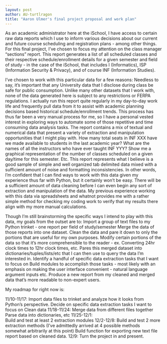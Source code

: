 ```yaml
---
layout: post
author: AU-turtlragon
title: "Aaron Ulmer's final project proposal and work plan"
---
```


As an academic administrator here at the iSchool, I have access to certain raw data reports which I use to inform various decisions about our current and future course scheduling and registration plans - among other things.  For this final project, I’ve chosen to focus my attention on the class manager “sections” report.  This report generates a list of all scheduled classes and their respective schedule/enrollment details for a given semester and field of study - in the case of the iSchool, that includes I (Informatics), ISP (Information Security & Privacy), and of course INF (Information Studies).  

I’ve chosen to work with this particular data for a few reasons:
Needless to say, it’s important that any University data that I disclose during class be safe for public consumption. Unlike many other datasets that I work with, none of the data generated here is subject to any restrictions or FERPA regulations.
I actually run this report quite regularly in my day-to-day work life and frequently pull data from it to assist with academic planning decisions based historical schedule/enrollment trends.  This process has thus far been a very manual process for me, so I have a personal vested interest in exploring ways to automate some of those repetitive and time consuming data analysis tasks.
The report contains a mix of textual and numerical data that present a variety of extraction and manipulation opportunities that I might play with.  How many total seats in INF XXX have we made available to students in the last academic year?  What are the names of all the instructors who have ever taught INF YYY?  Show me a graphical representation of the number of classes scheduled on a given day/time for this semester.  Etc. 
This report represents what I believe is a good sample of simple and well organized tab delimited data mixed with a sufficient amount of noise and formatting inconsistencies.  In other words, I’m confident that I can find ways to work with this data given my experience thus far with Python, but it certainly won’t be easy.  There will be a sufficient amount of data cleaning before I can even begin any sort of extraction and manipulation of the data. 
My previous experience working with this data via spreadsheets and whatnot provides me with a rather simple method for checking my coding work to verify that my results there align with my more manual calculations. 

Though I’m still brainstorming the specific ways I intend to play with this data, my goals from the outset are to:
Import a group of text files to my Python trinket - one report per field of study/semester
Merge the data of those reports into one dataset. 
Clean the data and pare it down to only the portions that are useful for my own purposes.
Modify certain portions of the data so that it’s more comprehensible to the reader - ex. Converting 24hr clock times to 12hr clock times, etc. 
Pares this merged dataset into dictionaries/tuples/lists/etc that I can then use to query the data I’m interested in.
Identify a handful of specific data extraction tasks that I want to focus on
Build modules to accomplish those tasks - most likely with an emphasis on making the user interface convenient - natural language argument inputs etc. 
Produce a new report from my cleaned and merged data that’s more readable to non-expert users. 

My roadmap for right now is:

11/10-11/17: 
Import data files to trinket and analyze how it looks from Python’s perspective. 
Decide on specific data extraction tasks I want to focus on
Clean data
11/18-11/24:
Merge data from different files together
Parse data into dictionaries, etc
11/25-12/1:  
Build and test at least 2 extraction modules
12/2-12/8:
Build and test 2 more extraction methods (I’ve admittedly arrived at 4 possible methods somewhat arbitrarily at this point)
Build function for exporting new text file report based on cleaned data.
12/9:  Turn the project in and present. 
